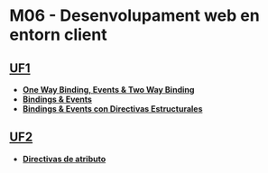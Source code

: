 # M06 - Desenvolupament web en entorn client
## [**UF1**](https://github.com/xzhou12/m06-web-cli/tree/UF1/UF1)
* [**One Way Binding, Events & Two Way Binding**](https://github.com/xzhou12/m06-web-cli/tree/UF1/UF1/One%20Way%20Binding%2C%20Events%20%26%20Two%20Way%20Binding)
* [**Bindings & Events**](https://github.com/xzhou12/m06-web-cli/tree/UF1/UF1/Bindings%20%26%20Events)
* [**Bindings & Events con Directivas Estructurales**](https://github.com/xzhou12/m06-web-cli/tree/UF1/UF1/Bindings%20%26%20Events%20con%20Directivas%20Estructurales)
## [**UF2**](https://github.com/xzhou12/m06-web-cli/tree/UF2/UF2)
* [**Directivas de atributo**](https://github.com/xzhou12/m06-web-cli/tree/UF2/UF2/Directivas%20de%20atributo)

